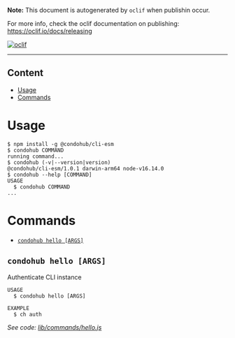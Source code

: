 **Note:** This document is autogenerated by `oclif` when publishin occur.

For more info, check the oclif documentation on publishing:
https://oclif.io/docs/releasing

[![oclif](https://img.shields.io/badge/cli-oclif-brightgreen.svg)](https://oclif.io)

---

## Content

<!-- toc -->
* [Usage](#usage)
* [Commands](#commands)
<!-- tocstop -->

# Usage

<!-- usage -->
```sh-session
$ npm install -g @condohub/cli-esm
$ condohub COMMAND
running command...
$ condohub (-v|--version|version)
@condohub/cli-esm/1.0.1 darwin-arm64 node-v16.14.0
$ condohub --help [COMMAND]
USAGE
  $ condohub COMMAND
...
```
<!-- usagestop -->

# Commands

<!-- commands -->
* [`condohub hello [ARGS]`](#condohub-hello-args)

## `condohub hello [ARGS]`

Authenticate CLI instance

```
USAGE
  $ condohub hello [ARGS]

EXAMPLE
  $ ch auth
```

_See code: [lib/commands/hello.js](https://github.com/condohub/condohub/blob/v1.0.1/lib/commands/hello.js)_
<!-- commandsstop -->
